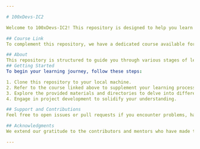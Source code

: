 ```yaml
---

# 100xDevs-IC2

Welcome to 100xDevs-IC2! This repository is designed to help you learn the basics to advanced levels of MERN (MongoDB, Express.js, React, Node.js), DevOps, System Design, and build three exciting projects throughout this educational journey.

## Course Link
To complement this repository, we have a dedicated course available for you [here](https://harkirat.classx.co.in/new-courses/8-live-0-100-complete). This course covers essential concepts aligned with this repository's content, providing a comprehensive learning experience.

## About
This repository is structured to guide you through various stages of learning, from fundamental concepts to advanced topics. 
## Getting Started
To begin your learning journey, follow these steps:

1. Clone this repository to your local machine.
2. Refer to the course linked above to supplement your learning process.
3. Explore the provided materials and directories to delve into different topics.
4. Engage in project development to solidify your understanding.

## Support and Contributions
Feel free to open issues or pull requests if you encounter problems, have questions, or want to contribute to enhancing this learning resource. Collaboration is key to improving and refining the learning experience for everyone.

## Acknowledgments
We extend our gratitude to the contributors and mentors who have made this repository and the associated course possible.

---
```

